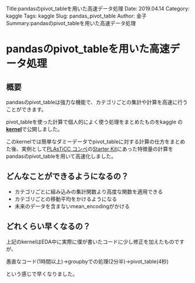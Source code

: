 Title:pandasのpivot_tableを用いた高速データ処理
Date: 2019.04.14
Category: kaggle
Tags: kaggle
Slug: pandas_pivot_table
Author: 金子
Summary:pandasのpivot_tableを用いた高速データ処理

<h1>pandasのpivot_tableを用いた高速データ処理</h1>
<h2>概要</h2>
pandasのpivot_tableは強力な機能で、カテゴリごとの集計や計算を高速に行うことができます。

pivot_tableを使った計算で個人的によく使う処理をまとめたものをkaggle の<strong><a href="https://www.kaggle.com/nadare/feature-engenieering-with-pivot-table">kernel</a></strong>で公開しました。

このkernelでは簡単なダミーデータでpivot_tableに対する計算の仕方をまとめた後、実例として<a href="https://www.kaggle.com/c/PLAsTiCC-2018">PLAsTiCC コンペ</a>の<a href="https://www.kaggle.com/michaelapers/the-plasticc-astronomy-starter-kit">Starter Kit</a>にあった特徴量の計算をpandasのpivot_tableを用いて高速化しました。
<h2>どんなことができるようになるの？</h2>
<ul>
	<li>カテゴリごとに組み込みの集計関数より高度な関数を適用できる</li>
	<li>カテゴリごとの移動平均をかけるようになる</li>
	<li>未来のデータを含まないmean_encodingがかける</li>
</ul>
<h2>どれくらい早くなるの？</h2>
上記のkernelはEDA中に実際に僕が書いたコードに少し修正を加えたものですが、

愚直なコード(1時間以上)→groupbyでの処理(2分半)→pivot_table(4秒)

という感じで早くなりました。
 
